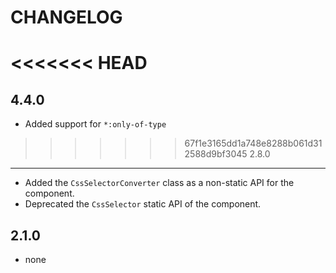 CHANGELOG
=========

<<<<<<< HEAD
=======
4.4.0
-----

 * Added support for `*:only-of-type`

>>>>>>> 67f1e3165dd1a748e8288b061d312588d9bf3045
2.8.0
-----

 * Added the `CssSelectorConverter` class as a non-static API for the component.
 * Deprecated the `CssSelector` static API of the component.

2.1.0
-----

 * none
